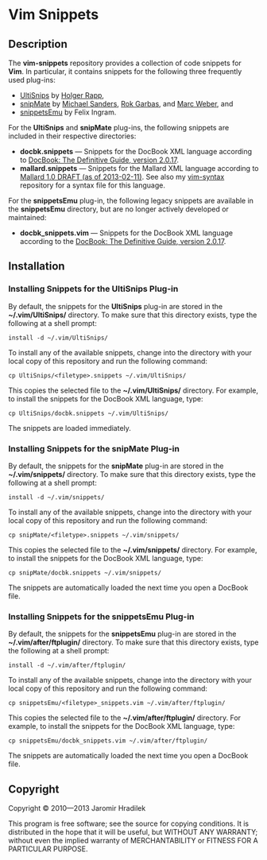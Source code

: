 # Vim Snippets

## Description

The **vim-snippets** repository provides a collection of code snippets for **Vim**. In particular, it contains snippets for the following three frequently used plug-ins:

* [UltiSnips](https://github.com/SirVer/ultisnips) by [Holger Rapp](https://github.com/SirVer),
* [snipMate](https://github.com/msanders/snipmate.vim) by [Michael Sanders](https://github.com/msanders), [Rok Garbas](https://github.com/garbas), and [Marc Weber](https://github.com/MarcWeber), and
* [snippetsEmu](http://www.vim.org/scripts/script.php?script_id=1318) by Felix Ingram.

For the **UltiSnips** and **snipMate** plug-ins, the following snippets are included in their respective directories:

* **docbk.snippets** — Snippets for the DocBook XML language according to [DocBook: The Definitive Guide, version 2.0.17](http://www.docbook.org/tdg/).
* **mallard.snippets** — Snippets for the Mallard XML language according to [Mallard 1.0 DRAFT (as of 2013-02-11)](http://projectmallard.org/1.0/index.html). See also my [vim-syntax](https://github.com/jhradilek/vim-syntax) repository for a syntax file for this language.

For the **snippetsEmu** plug-in, the following legacy snippets are available in the **snippetsEmu** directory, but are no longer actively developed or maintained:

* **docbk_snippets.vim** — Snippets for the DocBook XML language according to the [DocBook: The Definitive Guide, version 2.0.17](http://www.docbook.org/tdg/).

## Installation

### Installing Snippets for the UltiSnips Plug-in

By default, the snippets for the **UltiSnips** plug-in are stored in the **~/.vim/UltiSnips/** directory. To make sure that this directory exists, type the following at a shell prompt:

    install -d ~/.vim/UltiSnips/

To install any of the available snippets, change into the directory with your local copy of this repository and run the following command:

    cp UltiSnips/<filetype>.snippets ~/.vim/UltiSnips/

This copies the selected file to the **~/.vim/UltiSnips/** directory. For example, to install the snippets for the DocBook XML language, type:

    cp UltiSnips/docbk.snippets ~/.vim/UltiSnips/

The snippets are loaded immediately.

### Installing Snippets for the snipMate Plug-in

By default, the snippets for the **snipMate** plug-in are stored in the **~/.vim/snippets/** directory. To make sure that this directory exists, type the following at a shell prompt:

    install -d ~/.vim/snippets/

To install any of the available snippets, change into the directory with your local copy of this repository and run the following command:

    cp snipMate/<filetype>.snippets ~/.vim/snippets/

This copies the selected file to the **~/.vim/snippets/** directory. For example, to install the snippets for the DocBook XML language, type:

    cp snipMate/docbk.snippets ~/.vim/snippets/

The snippets are automatically loaded the next time you open a DocBook file.

### Installing Snippets for the snippetsEmu Plug-in

By default, the snippets for the **snippetsEmu** plug-in are stored in the **~/.vim/after/ftplugin/** directory. To make sure that this directory exists, type the following at a shell prompt:

    install -d ~/.vim/after/ftplugin/

To install any of the available snippets, change into the directory with your local copy of this repository and run the following command:

    cp snippetsEmu/<filetype>_snippets.vim ~/.vim/after/ftplugin/

This copies the selected file to the **~/.vim/after/ftplugin/** directory. For example, to install the snippets for the DocBook XML language, type:

    cp snippetsEmu/docbk_snippets.vim ~/.vim/after/ftplugin/

The snippets are automatically loaded the next time you open a DocBook file.

## Copyright

Copyright © 2010—2013 Jaromir Hradilek

This program is free software; see the source for copying conditions. It is distributed in the hope that it will be useful, but WITHOUT ANY WARRANTY; without even the implied warranty of MERCHANTABILITY or FITNESS FOR A PARTICULAR PURPOSE.
